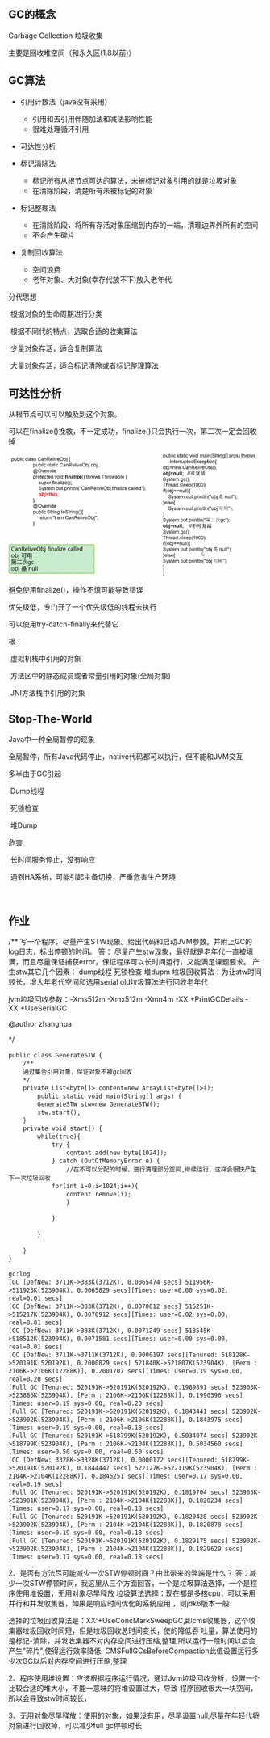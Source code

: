 ## GC的概念

Garbage Collection 垃圾收集

主要是回收堆空间（和永久区(1.8以前)）



## GC算法

 - 引用计数法（java没有采用）
    - 引用和去引用伴随加法和减法影响性能
    - 很难处理循环引用
- 可达性分析



 - 标记清除法
    - 标记所有从根节点可达的算法，未被标记对象引用的就是垃圾对象
    - 在清除阶段，清楚所有未被标记的对象
 - 标记整理法
    - 在清除阶段，将所有存活对象压缩到内存的一端，清理边界外所有的空间
    - 不会产生碎片
 - 复制回收算法
    - 空间浪费
    - 老年对象、大对象(幸存代放不下)放入老年代

分代思想

​	根据对象的生命周期进行分类

​	根据不同代的特点，选取合适的收集算法

​		少量对象存活，适合复制算法  

​		大量对象存活，适合标记清除或者标记整理算法

## 可达性分析

从根节点可以可以触及到这个对象。

可以在finalize()挽救，不一定成功，finalize()只会执行一次，第二次一定会回收掉

![1552825838498](img/1552825838498.png)



避免使用finalize()，操作不慎可能导致错误

优先级低，专门开了一个优先级低的线程去执行

可以使用try-catch-finally来代替它

根：

​	虚拟机栈中引用的对象

​	方法区中的静态成员或者常量引用的对象(全局对象)

​	JNI方法栈中引用的对象

## Stop-The-World

Java中一种全局暂停的现象

全局暂停，所有Java代码停止，native代码都可以执行，但不能和JVM交互

多半由于GC引起

​	Dump线程

​	死锁检查

​	堆Dump



危害

​	长时间服务停止，没有响应

​	遇到HA系统，可能引起主备切换，严重危害生产环境

​	



## 作业

/**
 写一个程序，尽量产生STW现象。给出代码和启动JVM参数。并附上GC的log日志，标出停顿的时间。 
 答：
 尽量产生stw现象，最好就是老年代一直被填满，而且尽量保证捕获error，保证程序可以长时间运行，又能满足课题要求。
 产生stw其它几个因素：
 dump线程
 死锁检查
 堆dupm
 垃圾回收算法：为让stw时间较长，增大年老代空间和选用serial old垃圾算法进行回收老年代

 jvm垃圾回收参数：-Xms512m -Xmx512m -Xmn4m -XX:+PrintGCDetails -XX:+UseSerialGC 

 @author zhanghua

*/


    public class GenerateSTW {
        /**
    	通过集合引用对象，保证对象不被gc回收
    	*/
        private List<byte[]> content=new ArrayList<byte[]>();
        	public static void main(String[] args) {
        	GenerateSTW stw=new GenerateSTW();
        	stw.start();
        }
        private void start() {
            while(true){
                try {
                    content.add(new byte[1024]);
                } catch (OutOfMemoryError e) {
                    //在不可以分配的时候，进行清理部分空间,继续运行，这样会很快产生下一次垃圾回收
                for(int i=0;i<1024;i++){
                    content.remove(i);
                    }
    
                }
    
            }
    
        }
    }



```
gc:log
[GC [DefNew: 3711K->383K(3712K), 0.0065474 secs] 511956K->511923K(523904K), 0.0065829 secs][Times: user=0.00 sys=0.02, real=0.01 secs] 
[GC [DefNew: 3711K->383K(3712K), 0.0070612 secs] 515251K->515217K(523904K), 0.0070912 secs][Times: user=0.02 sys=0.00, real=0.01 secs] 
[GC [DefNew: 3711K->383K(3712K), 0.0071249 secs] 518545K->518512K(523904K), 0.0071581 secs][Times: user=0.00 sys=0.00, real=0.01 secs] 
[GC [DefNew: 3711K->3711K(3712K), 0.0000197 secs][Tenured: 518128K->520191K(520192K), 0.2000829 secs] 521840K->521807K(523904K), [Perm : 2106K->2106K(12288K)], 0.2001707 secs][Times: user=0.19 sys=0.00, real=0.20 secs] 
[Full GC [Tenured: 520191K->520191K(520192K), 0.1989891 secs] 523903K->523886K(523904K), [Perm : 2106K->2106K(12288K)], 0.1990396 secs][Times: user=0.19 sys=0.00, real=0.20 secs] 
[Full GC [Tenured: 520191K->520191K(520192K), 0.1843441 secs] 523902K->523902K(523904K), [Perm : 2106K->2106K(12288K)], 0.1843975 secs][Times: user=0.19 sys=0.00, real=0.18 secs] 
[Full GC [Tenured: 520191K->518799K(520192K), 0.5034074 secs] 523902K->518799K(523904K), [Perm : 2106K->2104K(12288K)], 0.5034560 secs][Times: user=0.50 sys=0.00, real=0.50 secs] 
[GC [DefNew: 3328K->3328K(3712K), 0.0000172 secs][Tenured: 518799K->520191K(520192K), 0.1844447 secs] 522127K->522119K(523904K), [Perm : 2104K->2104K(12288K)], 0.1845251 secs][Times: user=0.17 sys=0.00, real=0.19 secs] 
[Full GC [Tenured: 520191K->520191K(520192K), 0.1819704 secs] 523903K->523901K(523904K), [Perm : 2104K->2104K(12288K)], 0.1820234 secs][Times: user=0.17 sys=0.00, real=0.18 secs] 
[Full GC [Tenured: 520191K->520191K(520192K), 0.1820428 secs] 523902K->523902K(523904K), [Perm : 2104K->2104K(12288K)], 0.1820878 secs][Times: user=0.19 sys=0.00, real=0.18 secs] 
[Full GC [Tenured: 520191K->520191K(520192K), 0.1829175 secs] 523902K->523902K(523904K), [Perm : 2104K->2104K(12288K)], 0.1829629 secs][Times: user=0.17 sys=0.00, real=0.18 secs] 
```

2、是否有方法尽可能减少一次STW停顿时间？由此带来的弊端是什么？
答：减少一次STW停顿时间，我这里从三个方面回答，一个是垃圾算法选择，一个是程序使用堆设置，无用对象尽早释放
垃圾算法选择：现在都是多核cpu，可以采用并行和并发收集器，如果是响应时间优化的系统应用 ，则jdk6版本一般

选择的垃圾回收算法是：XX:+UseConcMarkSweepGC,即cms收集器，这个收集器垃圾回收时间短，但是垃圾回收总时间变长，使的降低吞
吐量，算法使用的是标记-清除，并发收集器不对内存空间进行压缩,整理,所以运行一段时间以后会产生"碎片",使得运行效率降低.
CMSFullGCsBeforeCompaction此值设置运行多少次GC以后对内存空间进行压缩,整理

2、程序使用堆设置：应该根据程序运行情况，通过Jvm垃圾回收分析，设置一个比较合适的堆大小，不能一意味的将堆设置过大，导致
程序回收很大一块空间，所以会导致stw时间较长，

3、无用对象尽早释放：使用的对象，如果没有用，尽早设置null,尽量在年轻代将对象进行回收掉，可以减少full gc停顿时长











